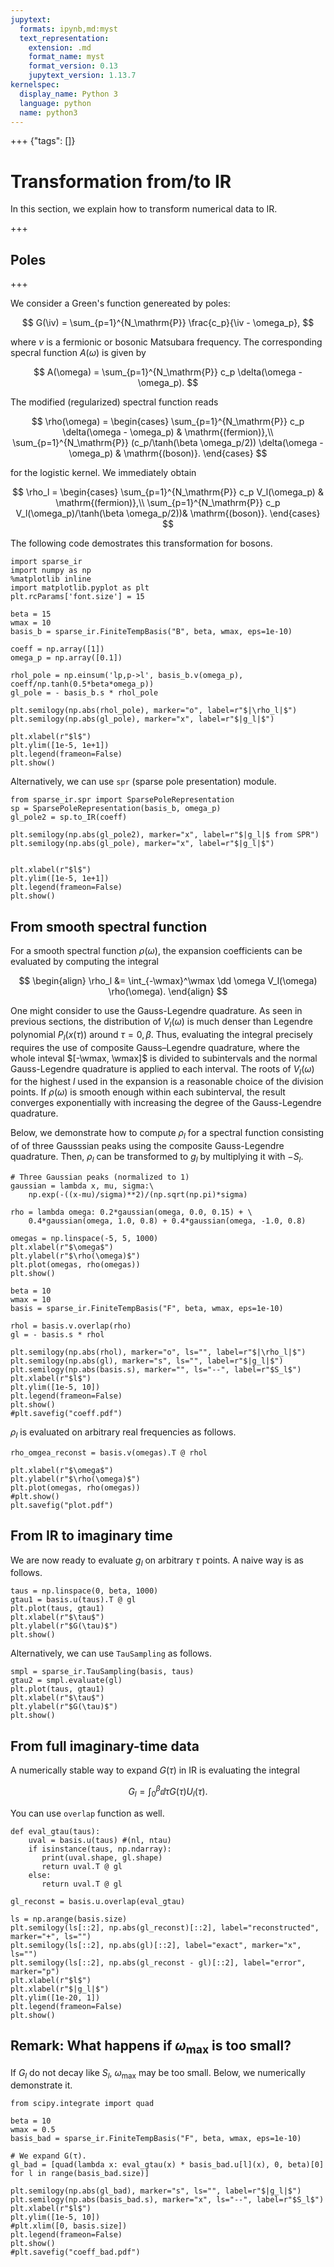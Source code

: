 ```yaml
---
jupytext:
  formats: ipynb,md:myst
  text_representation:
    extension: .md
    format_name: myst
    format_version: 0.13
    jupytext_version: 1.13.7
kernelspec:
  display_name: Python 3
  language: python
  name: python3
---
```


+++ {"tags": []}

# Transformation from/to IR

$$
\newcommand{\iv}{{\mathrm{i}\nu}}
\newcommand{\wmax}{{\omega_\mathrm{max}}}
\newcommand{\dd}{{\mathrm{d}}}
$$

In this section, we explain how to transform numerical data to IR.

+++

## Poles

+++

We consider a Green's function genereated by poles:

$$
G(\iv) = \sum_{p=1}^{N_\mathrm{P}} \frac{c_p}{\iv - \omega_p},
$$

where $\nu$ is a fermionic or bosonic Matsubara frequency.
The corresponding specral function $A(\omega)$ is given by

$$
A(\omega) = \sum_{p=1}^{N_\mathrm{P}} c_p \delta(\omega - \omega_p).
$$

The modified (regularized) spectral function reads

$$
\rho(\omega) = 
\begin{cases}
\sum_{p=1}^{N_\mathrm{P}} c_p \delta(\omega - \omega_p) & \mathrm{(fermion)},\\
\sum_{p=1}^{N_\mathrm{P}} (c_p/\tanh(\beta \omega_p/2)) \delta(\omega - \omega_p) & \mathrm{(boson)}.
\end{cases}
$$

for the logistic kernel.
We immediately obtain

$$
\rho_l = 
\begin{cases}
\sum_{p=1}^{N_\mathrm{P}} c_p V_l(\omega_p) & \mathrm{(fermion)},\\
\sum_{p=1}^{N_\mathrm{P}} c_p V_l(\omega_p)/\tanh(\beta \omega_p/2))& \mathrm{(boson)}.
\end{cases}
$$

The following code demostrates this transformation for bosons.

```{code-cell} ipython3
import sparse_ir
import numpy as np
%matplotlib inline
import matplotlib.pyplot as plt
plt.rcParams['font.size'] = 15

beta = 15
wmax = 10
basis_b = sparse_ir.FiniteTempBasis("B", beta, wmax, eps=1e-10)

coeff = np.array([1])
omega_p = np.array([0.1])

rhol_pole = np.einsum('lp,p->l', basis_b.v(omega_p), coeff/np.tanh(0.5*beta*omega_p))
gl_pole = - basis_b.s * rhol_pole

plt.semilogy(np.abs(rhol_pole), marker="o", label=r"$|\rho_l|$")
plt.semilogy(np.abs(gl_pole), marker="x", label=r"$|g_l|$")

plt.xlabel(r"$l$")
plt.ylim([1e-5, 1e+1])
plt.legend(frameon=False)
plt.show()
```

Alternatively, we can use ``spr`` (sparse pole presentation) module.

```{code-cell} ipython3
from sparse_ir.spr import SparsePoleRepresentation
sp = SparsePoleRepresentation(basis_b, omega_p)
gl_pole2 = sp.to_IR(coeff)

plt.semilogy(np.abs(gl_pole2), marker="x", label=r"$|g_l|$ from SPR")
plt.semilogy(np.abs(gl_pole), marker="x", label=r"$|g_l|$")


plt.xlabel(r"$l$")
plt.ylim([1e-5, 1e+1])
plt.legend(frameon=False)
plt.show()
```

## From smooth spectral function

For a smooth spectral function $\rho(\omega)$, the expansion coefficients can be evaluated by computing the integral

$$
\begin{align}
    \rho_l &= \int_{-\wmax}^\wmax \dd \omega V_l(\omega) \rho(\omega).
\end{align}
$$

One might consider to use the Gauss-Legendre quadrature.
As seen in previous sections, the distribution of $V_l(\omega)$ is much denser than Legendre polynomial $P_l(x(\tau))$ around $\tau=0, \beta$.
Thus, evaluating the integral precisely requires the use of composite Gauss–Legendre quadrature,
where the whole inteval $[-\wmax, \wmax]$ is divided to subintervals and the normal Gauss-Legendre quadrature is 
applied to each interval.
The roots of $V_l(\omega)$ for the highest $l$ used in the expansion
is a reasonable choice of the division points.
If $\rho(\omega)$ is smooth enough within each subinterval,
the result converges exponentially with increasing the degree of the Gauss-Legendre quadrature.

Below, we demonstrate how to compute $\rho_l$ for a spectral function consisting of of three Gausssian peaks using the composite Gauss-Legendre quadrature.
Then, $\rho_l$ can be transformed to $g_l$ by multiplying it with $- S_l$.

```{code-cell} ipython3
# Three Gaussian peaks (normalized to 1)
gaussian = lambda x, mu, sigma:\
    np.exp(-((x-mu)/sigma)**2)/(np.sqrt(np.pi)*sigma)

rho = lambda omega: 0.2*gaussian(omega, 0.0, 0.15) + \
    0.4*gaussian(omega, 1.0, 0.8) + 0.4*gaussian(omega, -1.0, 0.8)

omegas = np.linspace(-5, 5, 1000)
plt.xlabel(r"$\omega$")
plt.ylabel(r"$\rho(\omega)$")
plt.plot(omegas, rho(omegas))
plt.show()
```

```{code-cell} ipython3
beta = 10
wmax = 10
basis = sparse_ir.FiniteTempBasis("F", beta, wmax, eps=1e-10)

rhol = basis.v.overlap(rho)
gl = - basis.s * rhol

plt.semilogy(np.abs(rhol), marker="o", ls="", label=r"$|\rho_l|$")
plt.semilogy(np.abs(gl), marker="s", ls="", label=r"$|g_l|$")
plt.semilogy(np.abs(basis.s), marker="", ls="--", label=r"$S_l$")
plt.xlabel(r"$l$")
plt.ylim([1e-5, 10])
plt.legend(frameon=False)
plt.show()
#plt.savefig("coeff.pdf")
```

$\rho_l$ is evaluated on arbitrary real frequencies as follows.

```{code-cell} ipython3
rho_omgea_reconst = basis.v(omegas).T @ rhol

plt.xlabel(r"$\omega$")
plt.ylabel(r"$\rho(\omega)$")
plt.plot(omegas, rho(omegas))
#plt.show()
plt.savefig("plot.pdf")
```

## From IR to imaginary time

We are now ready to evaluate $g_l$ on arbitrary $\tau$ points.
A naive way is as follows.

```{code-cell} ipython3
taus = np.linspace(0, beta, 1000)
gtau1 = basis.u(taus).T @ gl
plt.plot(taus, gtau1)
plt.xlabel(r"$\tau$")
plt.ylabel(r"$G(\tau)$")
plt.show()
```

Alternatively, we can use ``TauSampling`` as follows.

```{code-cell} ipython3
smpl = sparse_ir.TauSampling(basis, taus)
gtau2 = smpl.evaluate(gl)
plt.plot(taus, gtau1)
plt.xlabel(r"$\tau$")
plt.ylabel(r"$G(\tau)$")
plt.show()
```

## From full imaginary-time data

A numerically stable way to expand $G(\tau)$ in IR 
is evaluating the integral

$$
G_l = \int_0^\beta \dd \tau G(\tau) U_l(\tau).
$$

You can use `overlap` function as well.

```{code-cell} ipython3
def eval_gtau(taus):
    uval = basis.u(taus) #(nl, ntau)
    if isinstance(taus, np.ndarray):
       print(uval.shape, gl.shape)
       return uval.T @ gl
    else:
       return uval.T @ gl

gl_reconst = basis.u.overlap(eval_gtau)

ls = np.arange(basis.size)
plt.semilogy(ls[::2], np.abs(gl_reconst)[::2], label="reconstructed", marker="+", ls="")
plt.semilogy(ls[::2], np.abs(gl)[::2], label="exact", marker="x", ls="")
plt.semilogy(ls[::2], np.abs(gl_reconst - gl)[::2], label="error", marker="p")
plt.xlabel(r"$l$")
plt.xlabel(r"$|g_l|$")
plt.ylim([1e-20, 1])
plt.legend(frameon=False)
plt.show()
```

## Remark: What happens if $\omega_\mathrm{max}$ is too small?

If $G_l$ do not decay like $S_l$,  $\omega_\mathrm{max}$ may be too small.
Below, we numerically demonstrate it.

```{code-cell} ipython3
from scipy.integrate import quad

beta = 10
wmax = 0.5
basis_bad = sparse_ir.FiniteTempBasis("F", beta, wmax, eps=1e-10)

# We expand G(τ).
gl_bad = [quad(lambda x: eval_gtau(x) * basis_bad.u[l](x), 0, beta)[0] for l in range(basis_bad.size)]

plt.semilogy(np.abs(gl_bad), marker="s", ls="", label=r"$|g_l|$")
plt.semilogy(np.abs(basis_bad.s), marker="x", ls="--", label=r"$S_l$")
plt.xlabel(r"$l$")
plt.ylim([1e-5, 10])
#plt.xlim([0, basis.size])
plt.legend(frameon=False)
plt.show()
#plt.savefig("coeff_bad.pdf")
```

```{code-cell} ipython3

```

